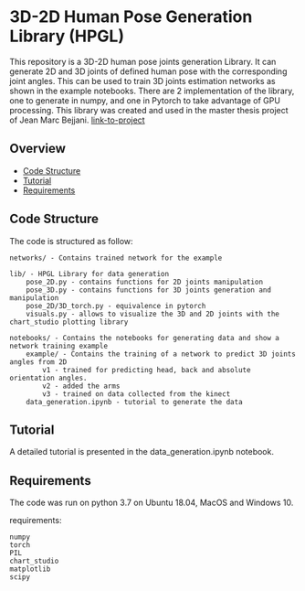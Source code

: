 # 3D-2D Human Pose Generation Library (HPGL) 
 This repository is a 3D-2D human pose joints generation Library. It can generate 2D and 3D joints of defined human pose with the corresponding joint angles.
 This can be used to train 3D joints estimation networks as shown in the example notebooks. There are 2 implementation of the library, one to generate in numpy, and one in Pytorch to take advantage of GPU processing. This library was created and used in the master thesis project of Jean Marc Bejjani. [link-to-project](https://github.com/Parrotlife/posture-app)

## Overview
- [Code Structure](#Code-Structure)
- [Tutorial](#tutorial)
- [Requirements](#Requirements)

## Code Structure
The code is structured as follow:

```
networks/ - Contains trained network for the example

lib/ - HPGL Library for data generation
    pose_2D.py - contains functions for 2D joints manipulation
    pose_3D.py - contains functions for 3D joints generation and manipulation
    pose_2D/3D_torch.py - equivalence in pytorch
    visuals.py - allows to visualize the 3D and 2D joints with the chart_studio plotting library

notebooks/ - Contains the notebooks for generating data and show a network training example
    example/ - Contains the training of a network to predict 3D joints angles from 2D
        v1 - trained for predicting head, back and absolute orientation angles.
        v2 - added the arms
        v3 - trained on data collected from the kinect
    data_generation.ipynb - tutorial to generate the data
```
## Tutorial

A detailed tutorial is presented in the data_generation.ipynb notebook.


## Requirements

The code was run on python 3.7 on Ubuntu 18.04, MacOS and Windows 10.

requirements:
```
numpy
torch
PIL
chart_studio
matplotlib
scipy
```